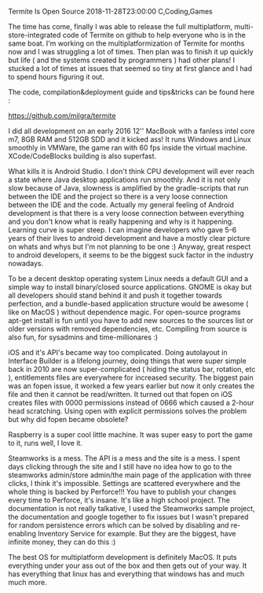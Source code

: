 Termite Is Open Source
2018-11-28T23:00:00
C,Coding,Games


The time has come, finally I was able to release the full multiplatform, multi-store-integrated code of Termite on github to help everyone who is in the same boat. I'm working on the multiplatformization of Termite for months now and I was struggling a lot of times. Then plan was to finish it up quickly but life ( and the systems created by programmers ) had other plans! I stucked a lot of times at issues that seemed so tiny at first glance and I had to spend hours figuring it out.

The code, compilation&deployment guide and tips&tricks can be found here :

<a href="https://github.com/milgra/termite">https://github.com/milgra/termite</a>

I did all development on an early 2016 12'' MacBook with a fanless intel core m7, 8GB RAM and 512GB SDD and it kicked ass! It runs Windows and Linux smoothly in VMWare, the game ran with 60 fps inside the virtual machine. XCode/CodeBlocks building is also superfast.

What kills it is Android Studio. I don't think CPU development will ever reach a state where Java desktop applications run smoothly. And it is not only slow because of Java, slowness is amplified by the gradle-scripts that run between the IDE and the project so there is a very loose connection between the IDE and the code. Actually my general feeling of Android development is that there is a very loose connection between everything and you don't know what is really happening and why is it happening. Learning curve is super steep. I can imagine developers who gave 5-6 years of their lives to android development and have a mostly clear picture on whats and whys but I'm not planning to be one :) Anyway, great respect to android developers, it seems to be the biggest suck factor in the industry nowadays.

To be a decent desktop operating system Linux needs a default GUI and a simple way to install binary/closed source applications. GNOME is okay but all developers should stand behind it and push it together towards perfection, and a bundle-based application structure would be awesome ( like on MacOS ) without dependence magic. For open-source programs apt-get install is fun until you have to add new sources to the sources list or older versions with removed dependencies, etc. Compiling from source is also fun, for sysadmins and time-millionares :)

iOS and it's API's became way too complicated. Doing autolayout in Interface Builder is a lifelong journey, doing things that were super simple back in 2010 are now super-complicated ( hiding the status bar, rotation, etc ), entitlements files are everywhere for increased security. The biggest pain was an fopen issue, it worked a few years earlier but now it only creates the file and then it cannot be read/written. It turned out that fopen on iOS creates files with 0000 permissions instead of 0666 which caused a 2-hour head scratching. Using open with explicit permissions solves the problem but why did fopen became obsolete?

Raspberry is a super cool little machine. It was super easy to port the game to it, runs well, I love it.

Steamworks is a mess. The API is a mess and the site is a mess. I spent days clicking through the site and I still have no idea how to go to the steamworks admin/store admin/the main page of the application with three clicks, I think it's impossible. Settings are scattered everywhere and the whole thing is backed by Perforce!!! You have to publish your changes every time to Perforce, it's insane. It's like a high school project. The documentation is not really talkative, I used the Steamworks sample project, the documentation and google together to fix issues but I wasn't prepared for random persistence errors which can be solved by disabling and re-enabling Inventory Service for example. But they are the biggest, have infinite money, they can do this :)

The best OS for multiplatform development is definitely MacOS. It puts everything under your ass out of the box and then gets out of your way. It has everything that linux has and everything that windows has and much much more.